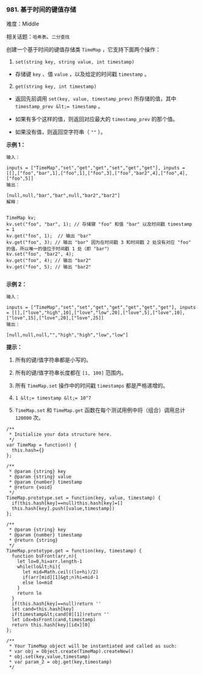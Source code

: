 ### 981. 基于时间的键值存储

难度：Middle

相关话题：`哈希表`、`二分查找`

创建一个基于时间的键值存储类 `TimeMap` ，它支持下面两个操作：



1.  `set(string key, string value, int timestamp)` 





* 存储键 `key` 、值 `value` ，以及给定的时间戳 `timestamp` 。





2.  `get(string key, int timestamp)` 





* 返回先前调用 `set(key, value, timestamp_prev)` 所存储的值，其中 `timestamp_prev &lt;= timestamp` 。

* 如果有多个这样的值，则返回对应最大的 `timestamp_prev` 的那个值。

* 如果没有值，则返回空字符串（ `""` ）。









 **示例 1：** 





```
输入：

inputs = ["TimeMap","set","get","get","set","get","get"], inputs = [[],["foo","bar",1],["foo",1],["foo",3],["foo","bar2",4],["foo",4],["foo",5]]
输出：

[null,null,"bar","bar",null,"bar2","bar2"]
解释：

 
TimeMap kv;  
kv.set("foo", "bar", 1); // 存储键 "foo" 和值 "bar" 以及时间戳 timestamp = 1  
kv.get("foo", 1);  // 输出 "bar"  
kv.get("foo", 3); // 输出 "bar" 因为在时间戳 3 和时间戳 2 处没有对应 "foo" 的值，所以唯一的值位于时间戳 1 处（即 "bar"）  
kv.set("foo", "bar2", 4);  
kv.get("foo", 4); // 输出 "bar2"  
kv.get("foo", 5); // 输出 "bar2"  


```

 **示例 2：** 





```
输入：

inputs = ["TimeMap","set","set","get","get","get","get","get"], inputs = [[],["love","high",10],["love","low",20],["love",5],["love",10],["love",15],["love",20],["love",25]]
输出：

[null,null,null,"","high","high","low","low"]

```





 **提示：** 





1. 所有的键/值字符串都是小写的。

2. 所有的键/值字符串长度都在 `[1, 100]` 范围内。

3. 所有 `TimeMap.set` 操作中的时间戳 `timestamps`  都是严格递增的。

4.  `1 &lt;= timestamp &lt;= 10^7` 

5.  `TimeMap.set`  和 `TimeMap.get` 函数在每个测试用例中将（组合）调用总计 `120000`  次。






```
/**
 * Initialize your data structure here.
 */
var TimeMap = function() {
  this.hash={}
};

/** 
 * @param {string} key 
 * @param {string} value 
 * @param {number} timestamp
 * @return {void}
 */
TimeMap.prototype.set = function(key, value, timestamp) {
  if(this.hash[key]==null)this.hash[key]=[]
  this.hash[key].push([value,timestamp])
};

/** 
 * @param {string} key 
 * @param {number} timestamp
 * @return {string}
 */
TimeMap.prototype.get = function(key, timestamp) {
  function bsFront(arr,n){
    let lo=0,hi=arr.length-1
    while(lo&lt;hi){
      let mid=Math.ceil((lo+hi)/2)
      if(arr[mid][1]&gt;n)hi=mid-1
      else lo=mid
    }
    return lo
  }
  if(this.hash[key]==null)return ''
  let cand=this.hash[key]
  if(timestamp&lt;cand[0][1])return ''
  let idx=bsFront(cand,timestamp)
  return this.hash[key][idx][0]
};

/** 
 * Your TimeMap object will be instantiated and called as such:
 * var obj = Object.create(TimeMap).createNew()
 * obj.set(key,value,timestamp)
 * var param_2 = obj.get(key,timestamp)
 */



```
